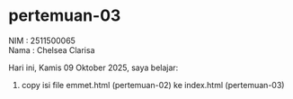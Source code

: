 # pertemuan-03

NIM : 2511500065<br>
Nama : Chelsea Clarisa<br>

Hari ini, Kamis 09 Oktober 2025, saya belajar:
<ol>
  <li>copy isi file emmet.html (pertemuan-02) ke index.html (pertemuan-03)</li>
</ol>